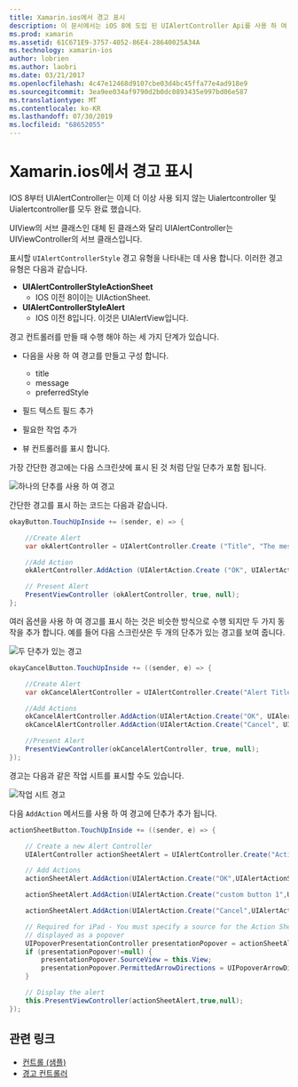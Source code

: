 ```yaml
---
title: Xamarin.ios에서 경고 표시
description: 이 문서에서는 iOS 8에 도입 된 UIAlertController Api를 사용 하 여 Xamarin.ios에서 경고를 표시 하는 방법을 설명 합니다.
ms.prod: xamarin
ms.assetid: 61C671E9-3757-4052-86E4-28640025A34A
ms.technology: xamarin-ios
author: lobrien
ms.author: laobri
ms.date: 03/21/2017
ms.openlocfilehash: 4c47e12468d9107cbe03d4bc45ffa77e4ad918e9
ms.sourcegitcommit: 3ea9ee034af9790d2b0dc0893435e997bd06e587
ms.translationtype: MT
ms.contentlocale: ko-KR
ms.lasthandoff: 07/30/2019
ms.locfileid: "68652055"
---
```

# <a name="displaying-alerts-in-xamarinios"></a>Xamarin.ios에서 경고 표시

IOS 8부터 UIAlertController는 이제 더 이상 사용 되지 않는 Uialertcontroller 및 Uialertcontroller를 모두 완료 했습니다.

UIView의 서브 클래스인 대체 된 클래스와 달리 UIAlertController는 UIViewController의 서브 클래스입니다.

표시할 `UIAlertControllerStyle` 경고 유형을 나타내는 데 사용 합니다. 이러한 경고 유형은 다음과 같습니다.

- **UIAlertControllerStyleActionSheet**
    * IOS 이전 8이이는 UIActionSheet.
- **UIAlertControllerStyleAlert**
    * IOS 이전 8입니다. 이것은 UIAlertView입니다. 

경고 컨트롤러를 만들 때 수행 해야 하는 세 가지 단계가 있습니다.

- 다음을 사용 하 여 경고를 만들고 구성 합니다.
    * title
    * message
    * preferredStyle
    
- 필드 텍스트 필드 추가
- 필요한 작업 추가
- 뷰 컨트롤러를 표시 합니다.

가장 간단한 경고에는 다음 스크린샷에 표시 된 것 처럼 단일 단추가 포함 됩니다.

 ![하나의 단추를 사용 하 여 경고](alerts-images/alert1.png)

간단한 경고를 표시 하는 코드는 다음과 같습니다.

```csharp
okayButton.TouchUpInside += (sender, e) => {

    //Create Alert
    var okAlertController = UIAlertController.Create ("Title", "The message", UIAlertControllerStyle.Alert);

    //Add Action
    okAlertController.AddAction (UIAlertAction.Create ("OK", UIAlertActionStyle.Default, null));

    // Present Alert
    PresentViewController (okAlertController, true, null);
};
```

여러 옵션을 사용 하 여 경고를 표시 하는 것은 비슷한 방식으로 수행 되지만 두 가지 동작을 추가 합니다. 예를 들어 다음 스크린샷은 두 개의 단추가 있는 경고를 보여 줍니다.

 ![두 단추가 있는 경고](alerts-images/alert2.png)

```csharp
okayCancelButton.TouchUpInside += ((sender, e) => {

    //Create Alert
    var okCancelAlertController = UIAlertController.Create("Alert Title", "Choose from two buttons", UIAlertControllerStyle.Alert);

    //Add Actions
    okCancelAlertController.AddAction(UIAlertAction.Create("OK", UIAlertActionStyle.Default, alert => Console.WriteLine ("Okay was clicked")));
    okCancelAlertController.AddAction(UIAlertAction.Create("Cancel", UIAlertActionStyle.Cancel, alert => Console.WriteLine ("Cancel was clicked")));

    //Present Alert
    PresentViewController(okCancelAlertController, true, null);
});
```

경고는 다음과 같은 작업 시트를 표시할 수도 있습니다.

 ![작업 시트 경고](alerts-images/alert3.png)

다음 `AddAction` 메서드를 사용 하 여 경고에 단추가 추가 됩니다.

```csharp
actionSheetButton.TouchUpInside += ((sender, e) => {

    // Create a new Alert Controller
    UIAlertController actionSheetAlert = UIAlertController.Create("Action Sheet", "Select an item from below", UIAlertControllerStyle.ActionSheet);

    // Add Actions
    actionSheetAlert.AddAction(UIAlertAction.Create("OK",UIAlertActionStyle.Default, (action) => Console.WriteLine ("Item One pressed.")));

    actionSheetAlert.AddAction(UIAlertAction.Create("custom button 1",UIAlertActionStyle.Default, (action) => Console.WriteLine ("Item Two pressed.")));

    actionSheetAlert.AddAction(UIAlertAction.Create("Cancel",UIAlertActionStyle.Cancel, (action) => Console.WriteLine ("Cancel button pressed.")));

    // Required for iPad - You must specify a source for the Action Sheet since it is
    // displayed as a popover
    UIPopoverPresentationController presentationPopover = actionSheetAlert.PopoverPresentationController;
    if (presentationPopover!=null) {
        presentationPopover.SourceView = this.View;
        presentationPopover.PermittedArrowDirections = UIPopoverArrowDirection.Up;
    }

    // Display the alert
    this.PresentViewController(actionSheetAlert,true,null);
});
```

## <a name="related-links"></a>관련 링크

- [컨트롤 (샘플)](https://docs.microsoft.com/samples/xamarin/ios-samples/controls)
- [경고 컨트롤러](https://github.com/xamarin/recipes/tree/master/Recipes/ios/standard_controls/alertcontroller)

